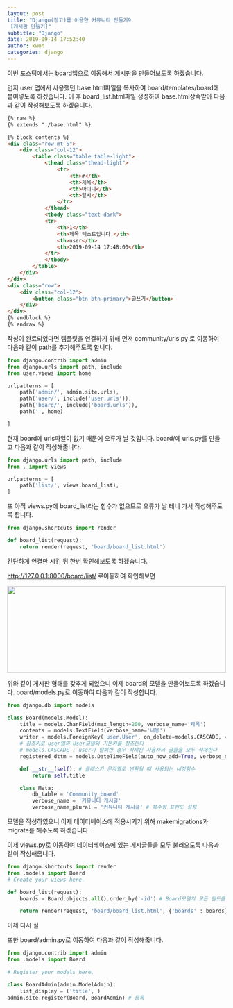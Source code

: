 ```yaml
---
layout: post
title: "Django(장고)를 이용한 커뮤니티 만들기9
 [게시판 만들기]"
subtitle: "Django"
date: 2019-09-14 17:52:40
author: kwon
categories: django
---
```

이번 포스팅에서는 board앱으로 이동해서 게시판을 만들어보도록 하겠습니다.

먼저 user 앱에서 사용했던 base.html파일을 복사하여 board/templates/board에 붙여넣도록 하겠습니다. 이 후 board_list.html파일 생성하여 base.html상속받아 다음과 같이 작성해보도록 하겠습니다.

```html
{% raw %}
{% extends "./base.html" %}

{% block contents %}
<div class="row mt-5">
    <div class="col-12">
        <table class="table table-light">
            <thead class="thead-light">
                <tr>
                    <th>#</th>
                    <th>제목</th>
                    <th>아이디</th>
                    <th>일시</th>
                </tr>
            </thead>
            <tbody class="text-dark">
            <tr>
                <th>1</th>
                <th>제목 텍스트입니다.</th>
                <th>user</th>
                <th>2019-09-14 17:48:00</th>
            </tr>
            </tbody>
        </table>
    </div>
</div>
<div class="row">
    <div class="col-12">
        <button class="btn btn-primary">글쓰기</button>
    </div>
</div>
{% endblock %}
{% endraw %}
```
작성이 완료되었다면 템플릿을 연결하기 위해 먼저 community/urls.py 로 이동하여 다음과 같이 path를 추가해주도록 합니다.

```python
from django.contrib import admin
from django.urls import path, include
from user.views import home

urlpatterns = [
    path('admin/', admin.site.urls),
    path('user/', include('user.urls')),
    path('board/', include('board.urls')),
    path('', home)

]
```
현재 board에 urls파일이 없기 때문에 오류가 날 것입니다. board/에 urls.py를 만들고 다음과 같이 작성해줍니다.

```python
from django.urls import path, include
from . import views

urlpatterns = [
    path('list/', views.board_list),
]
```
또 아직 views.py에 board_list라는 함수가 없으므로 오류가 날 테니 가서 작성해주도록 합니다.

```python
from django.shortcuts import render

def board_list(request):
    return render(request, 'board/board_list.html')
```
간단하게 연결만 시킨 뒤 한번 확인해보도록 하겠습니다.

http://127.0.0.1:8000/board/list/ 로이동하여 확인해보면

<div style="width: 100%; height: 200px;">
    <img src="https://kyu9341.github.io/assets/django30.png" style="width: 100%
    ; height: 200px;">
</div>

위와 같이 게시판 형태를 갖추게 되었으니 이제 board의 모델을 만들어보도록 하겠습니다. board/models.py로 이동하여 다음과 같이 작성합니다.

```python
from django.db import models

class Board(models.Model):
    title = models.CharField(max_length=200, verbose_name='제목')
    contents = models.TextField(verbose_name='내용')
    writer = models.ForeignKey('user.User', on_delete=models.CASCADE, verbose_name='작성자')
    # 참조키로 user앱의 User모델의 기본키를 참조한다
    # models.CASCADE : user가 탈퇴한 경우 삭제된 사용자의 글들을 모두 삭제한다
    registered_dttm = models.DateTimeField(auto_now_add=True, verbose_name='등록시간')

    def __str__(self): # 클래스가 문자열로 변환될 때 사용되는 내장함수
        return self.title

    class Meta:
        db_table = 'Community_board'
        verbose_name = '커뮤니티 게시글'
        verbose_name_plural = '커뮤니티 게시글' # 복수형 표현도 설정

```
모델을 작성하였으니 이제 데이터베이스에 적용시키기 위해 makemigrations과 migrate를 해주도록 하겠습니다.



이제 views.py로 이동하여 데이터베이스에 있는 게시글들을 모두 불러오도록 다음과 같이 작성해줍니다.

```python
from django.shortcuts import render
from .models import Board
# Create your views here.

def board_list(request):
    boards = Board.objects.all().order_by('-id') # Board모델의 모든 필드를 가져와 id의 역순으로 가져옴(최신글을 맨위로 올림)

    return render(request, 'board/board_list.html', {'boards' : boards})
```
이제 다시 실


또한 board/admin.py로 이동하여 다음과 같이 작성해줍니다.
```python
from django.contrib import admin
from .models import Board

# Register your models here.

class BoardAdmin(admin.ModelAdmin):
    list_display = ('title', )
admin.site.register(Board, BoardAdmin) # 등록
```
